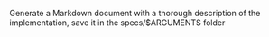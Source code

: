 Generate a Markdown document with a thorough description of the implementation, save it in the specs/$ARGUMENTS folder

